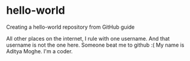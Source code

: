 # hello-world
Creating a hello-world repository from GitHub guide

All other places on the internet, I rule with one username. And that username is not the one here. Someone beat me to github :(
My name is Aditya Moghe. I'm a coder.
